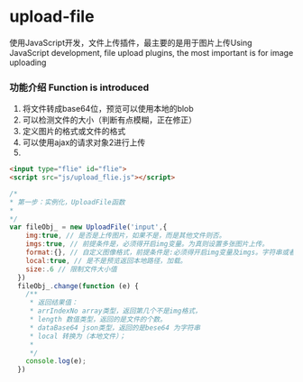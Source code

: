 # upload-file
使用JavaScript开发，文件上传插件，最主要的是用于图片上传Using JavaScript development, file upload plugins, the most important is for image uploading

### 功能介绍 Function is introduced

1. 将文件转成base64位，预览可以使用本地的blob
2. 可以检测文件的大小（判断有点模糊，正在修正）
3. 定义图片的格式或文件的格式
4. 可以使用ajax的请求对象2进行上传
5. 

```html
<input type="flie" id="flie">
<script src="js/upload_flie.js"></script>
```
```js
/*
* 第一步：实例化，UploadFile函数
* 
*/
var fileObj_ = new UploadFile('input',{
    img:true, // 是否是上传图片，如果不是，而是其他文件则否。
    imgs:true, // 前提条件是，必须得开启img变量。为真则设置多张图片上传。
    format:{}, // 自定义图像格式，前提条件是:必须得开启img变量及imgs。字符串或者json
    local:true, // 是不是预览返回本地路径，加载。
    size:.6 // 限制文件大小值
  })
  fileObj_.change(function (e) {
    /**
     * 返回结果值：
     * arrIndexNo array类型，返回第几个不是img格式，
     * length 数值类型，返回的是文件的个数。
     * dataBase64 json类型，返回的是bese64 为字符串
     * local 转换为（本地文件）；
     * 
     */
    console.log(e);
  })
```








